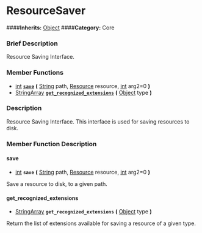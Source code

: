#  ResourceSaver  
####**Inherits:** [Object](class_object)
####**Category:** Core

###  Brief Description  
Resource Saving Interface.

###  Member Functions 
  * [int](class_int)  **[`save`](#save)**  **(** [String](class_string) path, [Resource](class_resource) resource, [int](class_int) arg2=0  **)**
  * [StringArray](class_stringarray)  **[`get_recognized_extensions`](#get_recognized_extensions)**  **(** [Object](class_object) type  **)**

###  Description  
Resource Saving Interface. This interface is used for saving resources to disk.

###  Member Function Description  

#### <a name="save">save</a>
  * [int](class_int)  **`save`**  **(** [String](class_string) path, [Resource](class_resource) resource, [int](class_int) arg2=0  **)**

Save a resource to disk, to a given path.

#### <a name="get_recognized_extensions">get_recognized_extensions</a>
  * [StringArray](class_stringarray)  **`get_recognized_extensions`**  **(** [Object](class_object) type  **)**

Return the list of extensions available for saving a resource of a given type.
